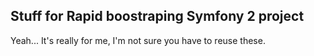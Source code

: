 ## Stuff for Rapid boostraping Symfony 2 project
Yeah... It's really for me, I'm not sure you have to reuse these.
